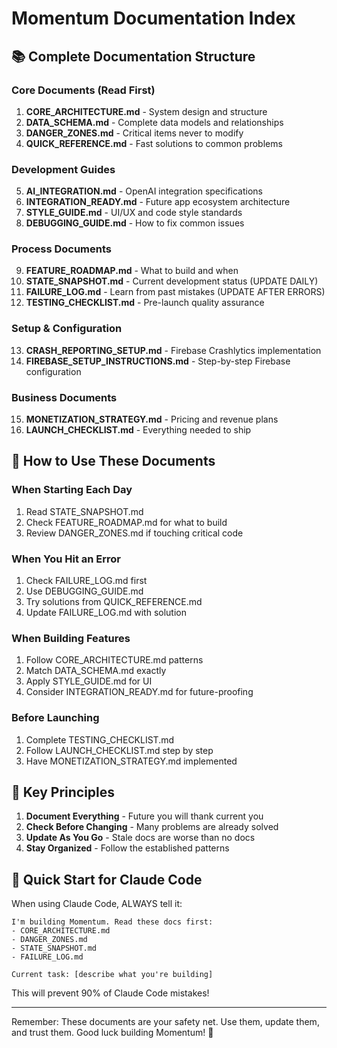 # Momentum Documentation Index

## 📚 Complete Documentation Structure

### Core Documents (Read First)
1. **CORE_ARCHITECTURE.md** - System design and structure
2. **DATA_SCHEMA.md** - Complete data models and relationships
3. **DANGER_ZONES.md** - Critical items never to modify
4. **QUICK_REFERENCE.md** - Fast solutions to common problems

### Development Guides
5. **AI_INTEGRATION.md** - OpenAI integration specifications
6. **INTEGRATION_READY.md** - Future app ecosystem architecture
7. **STYLE_GUIDE.md** - UI/UX and code style standards
8. **DEBUGGING_GUIDE.md** - How to fix common issues

### Process Documents
9. **FEATURE_ROADMAP.md** - What to build and when
10. **STATE_SNAPSHOT.md** - Current development status (UPDATE DAILY)
11. **FAILURE_LOG.md** - Learn from past mistakes (UPDATE AFTER ERRORS)
12. **TESTING_CHECKLIST.md** - Pre-launch quality assurance

### Setup & Configuration
13. **CRASH_REPORTING_SETUP.md** - Firebase Crashlytics implementation
14. **FIREBASE_SETUP_INSTRUCTIONS.md** - Step-by-step Firebase configuration

### Business Documents
15. **MONETIZATION_STRATEGY.md** - Pricing and revenue plans
16. **LAUNCH_CHECKLIST.md** - Everything needed to ship

## 🎯 How to Use These Documents

### When Starting Each Day
1. Read STATE_SNAPSHOT.md
2. Check FEATURE_ROADMAP.md for what to build
3. Review DANGER_ZONES.md if touching critical code

### When You Hit an Error
1. Check FAILURE_LOG.md first
2. Use DEBUGGING_GUIDE.md
3. Try solutions from QUICK_REFERENCE.md
4. Update FAILURE_LOG.md with solution

### When Building Features
1. Follow CORE_ARCHITECTURE.md patterns
2. Match DATA_SCHEMA.md exactly
3. Apply STYLE_GUIDE.md for UI
4. Consider INTEGRATION_READY.md for future-proofing

### Before Launching
1. Complete TESTING_CHECKLIST.md
2. Follow LAUNCH_CHECKLIST.md step by step
3. Have MONETIZATION_STRATEGY.md implemented

## 🔑 Key Principles

1. **Document Everything** - Future you will thank current you
2. **Check Before Changing** - Many problems are already solved
3. **Update As You Go** - Stale docs are worse than no docs
4. **Stay Organized** - Follow the established patterns

## 🚀 Quick Start for Claude Code

When using Claude Code, ALWAYS tell it:
```
I'm building Momentum. Read these docs first:
- CORE_ARCHITECTURE.md
- DANGER_ZONES.md  
- STATE_SNAPSHOT.md
- FAILURE_LOG.md

Current task: [describe what you're building]
```

This will prevent 90% of Claude Code mistakes!

---

Remember: These documents are your safety net. Use them, update them, and trust them. Good luck building Momentum! 🎯